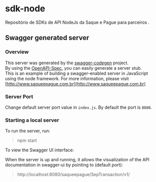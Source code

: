 # sdk-node
Repositório de SDKs de API NodeJs da Saque e Pague para parceiros .

## Swagger generated server

### Overview

This server was generated by the [swagger-codegen](https://github.com/swagger-api/swagger-codegen) project.  
By using the [OpenAPI-Spec](https://github.com/swagger-api/swagger-core), you can easily generate a server stub.  
This is an example of building a swagger-enabled server in JavaScript using the node framework.
For more information, please visit [http://www.saqueepague.com.br](http://www.saqueepague.com.br)

### Server Port

Change default server port value in `index.js`. By default the port is `8080`.

### Starting a local server

To run the server, run:

> npm start

To view the Swagger UI interface:

When the server is up and running, it allows the visualization of the API documentation in swagger-ui by pointing to (default port):

> http://localhost:8080/saqueepague/SepTransaction/v1/
